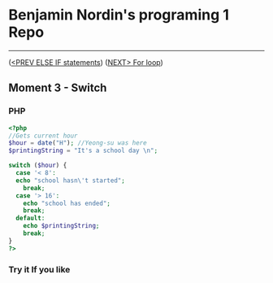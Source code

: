 #  Benjamin Nordin's programing 1 Repo #

***
([<PREV ELSE IF statements](./elseif.md)) ([NEXT\> For loop](./for-loop.md))

##  Moment 3 - Switch ##


### PHP ###

```php
<?php
//Gets current hour
$hour = date("H"); //Yeong-su was here
$printingString = "It's a school day \n";

switch ($hour) {
  case '< 8':
  echo "school hasn\'t started";
    break;
  case '> 16':
    echo "school has ended";
    break;
  default:
    echo $printingString;
    break;
}
?>
```


### Try it If you like ###

<script src="//repl.it/embed/LdrX/6.js"></script>

